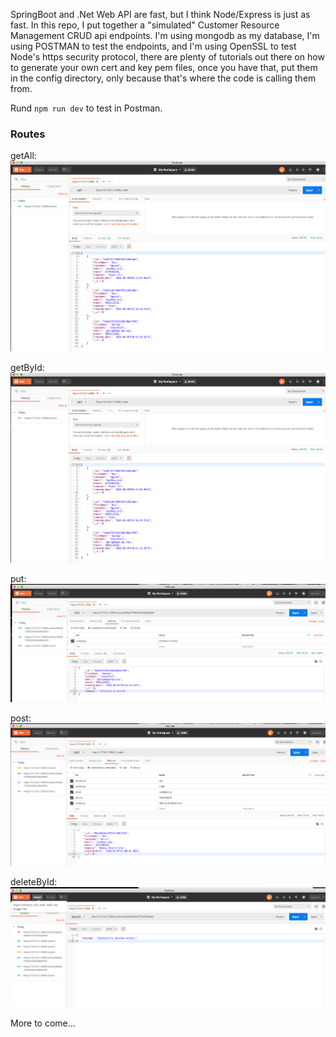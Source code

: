 SpringBoot and .Net Web API are fast, but I think Node/Express is just as fast.  In this repo, I put together a "simulated" Customer Resource Management CRUD api endpoints.  I'm using mongodb as my database, I'm using POSTMAN to test the endpoints, and I'm using OpenSSL to test Node's https security protocol, there are plenty of tutorials out there on how to generate your own cert and key pem files, once you have that, put them in the config directory, only because that's where the code is calling them from.  
 
 Rund `npm run dev` to test in Postman.
 
 ### Routes
 getAll:
 ![](images/getAll.png)
 
 getById:
 ![](images/getAll.png)
 
 put:
 ![](images/put.png)
 
 post:
 ![](images/post.png)
 
 deleteById:
 ![](images/delete.png)
 
 
 More to come...
